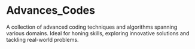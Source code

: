 # Advances_Codes
A collection of advanced coding techniques and algorithms spanning various domains. Ideal for honing skills, exploring innovative solutions and tackling real-world problems.

